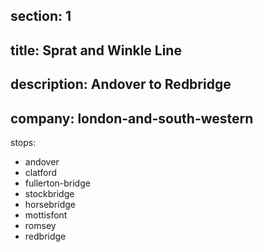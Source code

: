﻿section: 1
----
title: Sprat and Winkle Line
----
description: Andover to Redbridge
----
company: london-and-south-western
----
stops:
- andover
- clatford
- fullerton-bridge
- stockbridge
- horsebridge
- mottisfont
- romsey
- redbridge
